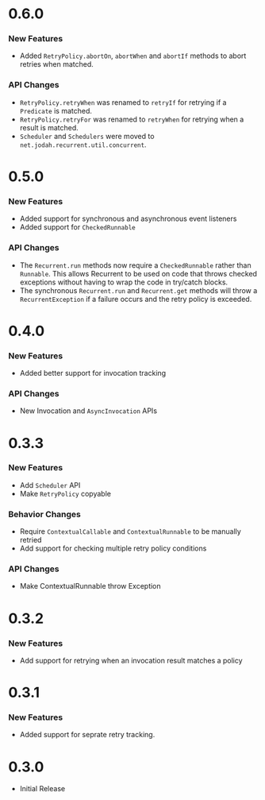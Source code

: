 # 0.6.0

### New Features

* Added `RetryPolicy.abortOn`, `abortWhen` and `abortIf` methods to abort retries when matched.

### API Changes

* `RetryPolicy.retryWhen` was renamed to `retryIf` for retrying if a `Predicate` is matched.
* `RetryPolicy.retryFor` was renamed to `retryWhen` for retrying when a result is matched.
* `Scheduler` and `Schedulers` were moved to `net.jodah.recurrent.util.concurrent`.

# 0.5.0

### New Features

* Added support for synchronous and asynchronous event listeners
* Added support for `CheckedRunnable`

### API Changes

* The `Recurrent.run` methods now require a `CheckedRunnable` rather than `Runnable`. This allows Recurrent to be used on code that throws checked exceptions without having to wrap the code in try/catch blocks.
* The synchronous `Recurrent.run` and `Recurrent.get` methods will throw a `RecurrentException` if a failure occurs and the retry policy is exceeded.

# 0.4.0

### New Features

* Added better support for invocation tracking

### API Changes

* New Invocation and `AsyncInvocation` APIs

# 0.3.3

### New Features

* Add `Scheduler` API
* Make `RetryPolicy` copyable

### Behavior Changes

* Require `ContextualCallable` and `ContextualRunnable` to be manually retried
* Add support for checking multiple retry policy conditions

### API Changes

* Make ContextualRunnable throw Exception

# 0.3.2

### New Features

* Add support for retrying when an invocation result matches a policy

# 0.3.1

### New Features

* Added support for seprate retry tracking.

# 0.3.0

* Initial Release